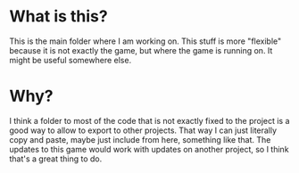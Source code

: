 # What is this?

This is the main folder where I am working on. This stuff is more "flexible" because it is not exactly the game, but where the game is running on.
It might be useful somewhere else.

# Why?

I think a folder to most of the code that is not exactly fixed to the project is a good way to allow to export to other projects. That way I can just literally copy and paste, maybe just include from here, something like that.
The updates to this game would work with updates on another project, so I think that's a great thing to do.

